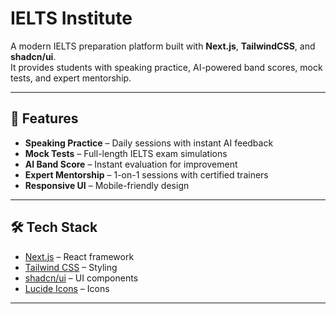 
# IELTS Institute

A modern IELTS preparation platform built with **Next.js**, **TailwindCSS**, and **shadcn/ui**.  
It provides students with speaking practice, AI-powered band scores, mock tests, and expert mentorship.

---

## 🚀 Features
- **Speaking Practice** – Daily sessions with instant AI feedback  
- **Mock Tests** – Full-length IELTS exam simulations  
- **AI Band Score** – Instant evaluation for improvement  
- **Expert Mentorship** – 1-on-1 sessions with certified trainers  
- **Responsive UI** – Mobile-friendly design  

---

## 🛠️ Tech Stack
- [Next.js](https://nextjs.org/) – React framework  
- [Tailwind CSS](https://tailwindcss.com/) – Styling  
- [shadcn/ui](https://ui.shadcn.com/) – UI components  
- [Lucide Icons](https://lucide.dev/) – Icons  

---

